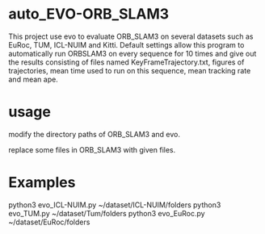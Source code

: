 # auto_EVO-ORB_SLAM3
This project use evo to evaluate ORB_SLAM3 on several datasets such as EuRoc, TUM, ICL-NUIM and Kitti. Default settings allow this program to automatically run ORBSLAM3 on every sequence for 10 times and give out the results consisting of files named KeyFrameTrajectory.txt, figures of trajectories, mean time used to run on this sequence, mean tracking rate and mean ape.
# usage
modify the directory paths of ORB_SLAM3 and evo.

replace some files in ORB_SLAM3 with given files.

# Examples
python3 evo_ICL-NUIM.py ~/dataset/ICL-NUIM/folders
python3 evo_TUM.py ~/dataset/Tum/folders
python3 evo_EuRoc.py ~/dataset/EuRoc/folders
